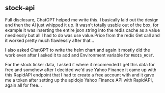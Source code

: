stock-api
---------

Full disclosure, ChatGPT helped me write this. I basically laid out the design and then
the AI just whipped it up. It wasn't totally usable out of the box, for example it
was inserting the entire json string into the redis cache as a value needlessly
but all I had to do was use value.Price from the redis Get call and it worked
pretty much flawlessly after that...

I also asked ChatGPT to write the helm chart and again it mostly did the work
even after I asked it to add and Environment variable for `REDIS_HOST`.

For the stock ticker data, I asked it where it recomended I get this data for free
and somehow after I decided we'd use Yahoo Finance it came up with this RapidAPI
endpoint that I had to create a free account with and it gave me a token after
setting up the apidojo Yahoo Finance API with RapidAPI, again all for free...
